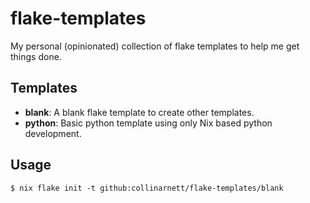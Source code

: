 # flake-templates

My personal (opinionated) collection of flake templates to help me get things done.

## Templates

- **blank**: A blank flake template to create other templates.
- **python**: Basic python template using only Nix based python development.

## Usage

```shell
$ nix flake init -t github:collinarnett/flake-templates/blank
```
